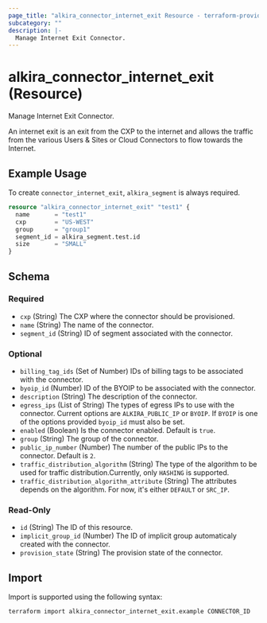```yaml
---
page_title: "alkira_connector_internet_exit Resource - terraform-provider-alkira"
subcategory: ""
description: |-
  Manage Internet Exit Connector.
---
```


# alkira_connector_internet_exit (Resource)

Manage Internet Exit Connector.

An internet exit is an exit from the CXP to the internet and allows
the traffic from the various Users & Sites or Cloud Connectors to flow
towards the Internet.

## Example Usage

To create `connector_internet_exit`, `alkira_segment` is always
required.

```terraform
resource "alkira_connector_internet_exit" "test1" {
  name       = "test1"
  cxp        = "US-WEST"
  group      = "group1"
  segment_id = alkira_segment.test.id
  size       = "SMALL"
}
```

<!-- schema generated by tfplugindocs -->
## Schema

### Required

- `cxp` (String) The CXP where the connector should be provisioned.
- `name` (String) The name of the connector.
- `segment_id` (String) ID of segment associated with the connector.

### Optional

- `billing_tag_ids` (Set of Number) IDs of billing tags to be associated with the connector.
- `byoip_id` (Number) ID of the BYOIP to be associated with the connector.
- `description` (String) The description of the connector.
- `egress_ips` (List of String) The types of egress IPs to use with the connector. Current options are `ALKIRA_PUBLIC_IP` or `BYOIP`. If `BYOIP` is one of the options provided `byoip_id` must also be set.
- `enabled` (Boolean) Is the connector enabled. Default is `true`.
- `group` (String) The group of the connector.
- `public_ip_number` (Number) The number of the public IPs to the connector. Default is `2`.
- `traffic_distribution_algorithm` (String) The type of the algorithm to be used for traffic distribution.Currently, only `HASHING` is supported.
- `traffic_distribution_algorithm_attribute` (String) The attributes depends on the algorithm. For now, it's either `DEFAULT` or `SRC_IP`.

### Read-Only

- `id` (String) The ID of this resource.
- `implicit_group_id` (Number) The ID of implicit group automaticaly created with the connector.
- `provision_state` (String) The provision state of the connector.

## Import

Import is supported using the following syntax:

```shell
terraform import alkira_connector_internet_exit.example CONNECTOR_ID
```
